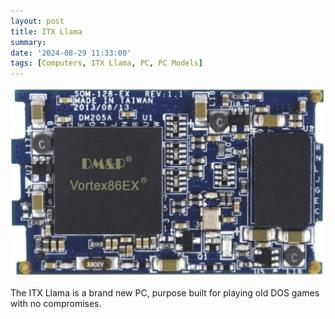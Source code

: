 ```yaml
---
layout: post
title: ITX Llama
summary: 
date: '2024-08-29 11:33:00'
tags: [Computers, ITX Llama, PC, PC Models]
---
```


![](img/hardware/som-128-ex.png)

The ITX Llama is a brand new PC, purpose built for playing old DOS games with no compromises.
